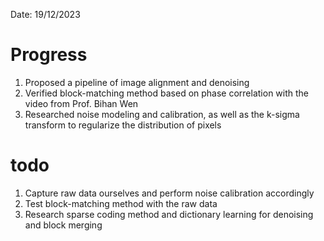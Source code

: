 Date: 19/12/2023
# Progress
1. Proposed a pipeline of image alignment and denoising
2. Verified block-matching method based on phase correlation with the video from Prof. Bihan Wen
3. Researched noise modeling and calibration, as well as the k-sigma transform to regularize the distribution of pixels

 # todo
 1. Capture raw data ourselves and perform noise calibration accordingly
 2. Test block-matching method with the raw data
 3. Research sparse coding method and dictionary learning for denoising and block merging
